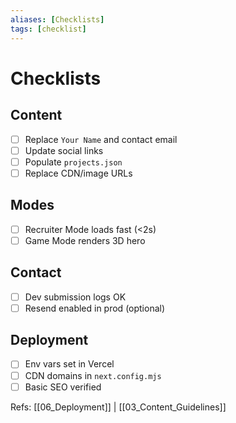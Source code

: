 ```yaml
---
aliases: [Checklists]
tags: [checklist]
---
```


# Checklists

## Content
- [ ] Replace `Your Name` and contact email
- [ ] Update social links
- [ ] Populate `projects.json`
- [ ] Replace CDN/image URLs

## Modes
- [ ] Recruiter Mode loads fast (<2s)
- [ ] Game Mode renders 3D hero

## Contact
- [ ] Dev submission logs OK
- [ ] Resend enabled in prod (optional)

## Deployment
- [ ] Env vars set in Vercel
- [ ] CDN domains in `next.config.mjs`
- [ ] Basic SEO verified

Refs: [[06_Deployment]] | [[03_Content_Guidelines]]


